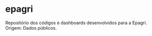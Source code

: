# epagri
Repositório dos códigos e dashboards desenvolvidos para a Epagri. Origem: Dados públicos. 
